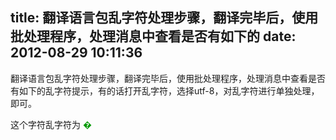 title: 翻译语言包乱字符处理步骤，翻译完毕后，使用批处理程序，处理消息中查看是否有如下的
date: 2012-08-29 10:11:36
---

<p>
	翻译语言包乱字符处理步骤，翻译完毕后，使用批处理程序，处理消息中查看是否有如下的乱字符提示，有的话打开乱字符，选择utf-8，对乱字符进行单独处理，即可。
</p>
<p>
	<span style="white-space:nowrap;">这个字符乱字符为&nbsp;</span><span style="white-space:nowrap;color:#009900;"><span style="color:#009900;">�</span></span><span style="color:#009900;"></span>
</p>